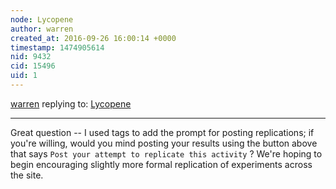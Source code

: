 ```yaml
---
node: Lycopene
author: warren
created_at: 2016-09-26 16:00:14 +0000
timestamp: 1474905614
nid: 9432
cid: 15496
uid: 1
---
```




[warren](../profile/warren) replying to: [Lycopene](../notes/cfastie/10-10-2013/lycopene)

----
Great question -- I used tags to add the prompt for posting replications; if you're willing, would you mind posting your results using the button above that says `Post your attempt to replicate this activity` ? We're hoping to begin encouraging slightly more formal replication of experiments across the site. 